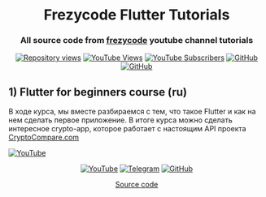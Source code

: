 <h1 align="center">Frezycode Flutter Tutorials </h1>
<h3 align="center">
All source code from <a href="https://www.youtube.com/playlist?list=PLtUuja72DaLIiIYLQP7rUjxItkDjHcSMw">frezycode</a> youtube channel tutorials
</h3>

<p align="center">
<a href="https://github.com/Frezyx/flutter_tutorials"><img src="https://hits.dwyl.com/Frezyx/flutter_tutorials.svg?style=flat" alt="Repository views"></a>
<a href="https://www.youtube.com/channel/UC6AUmyr2zEhYrpwmETUektw"><img src="https://img.shields.io/youtube/channel/views/UC6AUmyr2zEhYrpwmETUektw" alt="YouTube Views"></a>
<a href="https://www.youtube.com/channel/UC6AUmyr2zEhYrpwmETUektw"><img src="https://img.shields.io/youtube/channel/subscribers/UC6AUmyr2zEhYrpwmETUektw" alt="YouTube Subscribers"></a>
<a href="https://github.com/Frezyx"><img src="https://img.shields.io/github/followers/Frezyx?label=Follow" alt="GitHub"></a>
<a href="https://github.com/Frezyx/flutter_tutorials"><img src="https://img.shields.io/github/stars/Frezyx/flutter_tutorials?style=social" alt="GitHub"></a>
</p>

## 1) Flutter for beginners course (ru)
В ходе курса, мы вместе разбираемся с тем, что такое Flutter и как на нем сделать первое приложение. В итоге курса можно сделать интересное crypto-app, которое работает с настоящим API проекта [CryptoCompare.com](https://min-api.cryptocompare.com/)

<a  href="https://www.youtube.com/watch?v=FI-VshKxDZ0&list=PLtUuja72DaLIiIYLQP7rUjxItkDjHcSMw&index=1&t=1s&ab_channel=%D0%A1%D1%82%D0%B0%D1%81%D0%98%D0%BB%D1%8C%D0%B8%D0%BD"><img src="https://img.youtube.com/vi/FI-VshKxDZ0/maxresdefault.jpg" alt="YouTube"></a>

<p align="center">
<a href="https://www.youtube.com/watch?v=FI-VshKxDZ0&list=PLtUuja72DaLIiIYLQP7rUjxItkDjHcSMw&index=1&t=1s&ab_channel=%D0%A1%D1%82%D0%B0%D1%81%D0%98%D0%BB%D1%8C%D0%B8%D0%BD"><img src="https://img.shields.io/badge/YouTube-FF0000?style=for-the-badge&logo=youtube&logoColor=white" alt="YouTube"></a>
<a href="https://t.me/frezycode"><img src="https://img.shields.io/badge/Telegram-2CA5E0?style=for-the-badge&logo=telegram&logoColor=white" alt="Telegram"></a>
<a href="https://github.com/Frezyx/flutter_tutorials/crypto_coins_list/"><img src="https://img.shields.io/badge/GitHub-100000?style=for-the-badge&logo=github&logoColor=white" alt="GitHub"></a>
</p>
<p align="center"><a href="https://github.com/Frezyx/flutter_tutorials/crypto_coins_list/">Source code</a></p>



